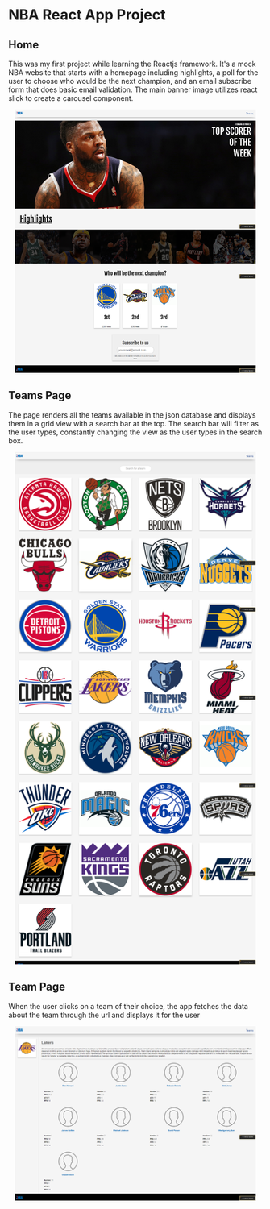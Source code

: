 # NBA React App Project

## Home

This was my first project while learning the Reactjs framework. It's a mock NBA website that starts with a homepage including highlights, a poll for the user to choose who would be the next champion, and an email subscribe form that does basic email validation. The main banner image utilizes react slick to create a carousel component.

<p align="center"><img width=95% src="https://github.com/gfillipow95/NBA-React-Project/blob/master/screenshots/nba-react-home-screenshot.png"></p>

## Teams Page
The page renders all the teams available in the json database and displays them in a grid view with a search bar at the top. The search bar will filter as the user types, constantly changing the view as the user types in the search box.

<p align="center"><img width=95% src="https://github.com/gfillipow95/NBA-React-Project/blob/master/screenshots/nba-react-teams-screenshot.png"></p>

## Team Page
When the user clicks on a team of their choice, the app fetches the data about the team through the url and displays it for the user

<p align="center"><img width=95% src="https://github.com/gfillipow95/NBA-React-Project/blob/master/screenshots/nba-react-lakers-screenshot.png"></p>
